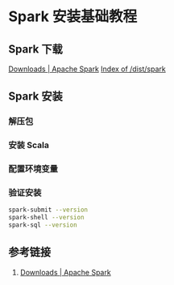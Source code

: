 # Spark 安装基础教程


## Spark 下载

[Downloads | Apache Spark](https://spark.apache.org/downloads.html)
[Index of /dist/spark](https://archive.apache.org/dist/spark/)

## Spark 安装


### 解压包


### 安装 Scala


### 配置环境变量





### 验证安装

```bash
spark-submit --version
spark-shell --version
spark-sql --version
```

## 参考链接
1. [Downloads | Apache Spark](https://spark.apache.org/downloads.html)